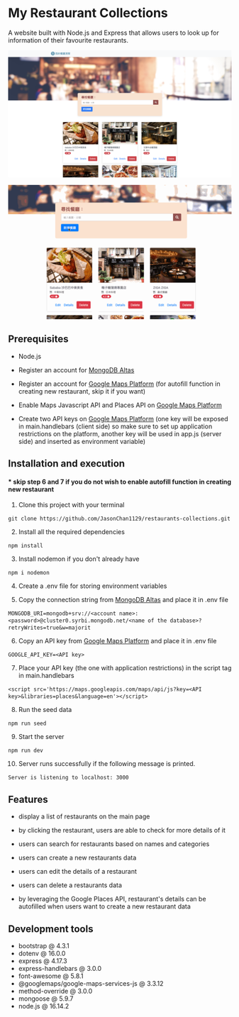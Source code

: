 # My Restaurant Collections

A website built with Node.js and Express that allows users to look up for information of their favourite restaurants.

![project cover](/public/images/cover.png)

![demo](/public/images/demo.gif)

## Prerequisites

-  Node.js
-  Register an account for [MongoDB Altas](https://www.mongodb.com/atlas/database)
-  Register an account for [Google Maps Platform](https://developers.google.com/maps) (for autofill function in creating new restaurant, skip it if you want)
-  Enable Maps Javascript API and Places API on [Google Maps Platform](https://developers.google.com/maps)

-  Create two API keys on [Google Maps Platform](https://developers.google.com/maps) (one key will be exposed in main.handlebars (client side) so make sure to set up application restrictions on the platform, another key will be used in app.js (server side) and inserted as environment variable)

## Installation and execution

#### \* skip step 6 and 7 if you do not wish to enable autofill function in creating new restaurant

1. Clone this project with your terminal

```
git clone https://github.com/JasonChan1129/restaurants-collections.git
```

2. Install all the required dependencies

```
npm install
```

3. Install nodemon if you don't already have

```
npm i nodemon
```

4. Create a .env file for storing environment variables

5. Copy the connection string from [MongoDB Altas](https://www.mongodb.com/atlas/database) and place it in .env file

```
MONGODB_URI=mongodb+srv://<account name>:<password>@cluster0.syrbi.mongodb.net/<name of the database>?retryWrites=true&w=majorit
```

6. Copy an API key from [Google Maps Platform](https://developers.google.com/maps) and place it in .env file

```
GOOGLE_API_KEY=<API key>
```

7. Place your API key (the one with application restrictions) in the script tag in main.handlebars

```
<script src='https://maps.googleapis.com/maps/api/js?key=<API key>&libraries=places&language=en'></script>
```

8. Run the seed data

```
npm run seed
```

9. Start the server

```
npm run dev
```

10. Server runs successfully if the following message is printed.

```
Server is listening to localhost: 3000
```

## Features

-  display a list of restaurants on the main page

-  by clicking the restaurant, users are able to check for more details of it

-  users can search for restaurants based on names and categories

-  users can create a new restaurants data

-  users can edit the details of a restaurant

-  users can delete a restaurants data

-  by leveraging the Google Places API, restaurant's details can be autofilled when users want to create a new restaurant data

## Development tools

-  bootstrap @ 4.3.1
-  dotenv @ 16.0.0
-  express @ 4.17.3
-  express-handlebars @ 3.0.0
-  font-awesome @ 5.8.1
-  @googlemaps/google-maps-services-js @ 3.3.12
-  method-override @ 3.0.0
-  mongoose @ 5.9.7
-  node.js @ 16.14.2
